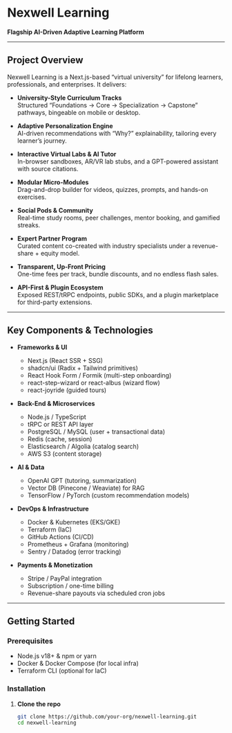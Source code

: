 # Nexwell Learning

**Flagship AI-Driven Adaptive Learning Platform**

---

## Project Overview

Nexwell Learning is a Next.js-based “virtual university” for lifelong learners, professionals, and enterprises. It delivers:

- **University-Style Curriculum Tracks**  
  Structured “Foundations → Core → Specialization → Capstone” pathways, bingeable on mobile or desktop.

- **Adaptive Personalization Engine**  
  AI-driven recommendations with “Why?” explainability, tailoring every learner’s journey.

- **Interactive Virtual Labs & AI Tutor**  
  In-browser sandboxes, AR/VR lab stubs, and a GPT-powered assistant with source citations.

- **Modular Micro-Modules**  
  Drag-and-drop builder for videos, quizzes, prompts, and hands-on exercises.

- **Social Pods & Community**  
  Real-time study rooms, peer challenges, mentor booking, and gamified streaks.

- **Expert Partner Program**  
  Curated content co-created with industry specialists under a revenue-share + equity model.

- **Transparent, Up-Front Pricing**  
  One-time fees per track, bundle discounts, and no endless flash sales.

- **API-First & Plugin Ecosystem**  
  Exposed REST/tRPC endpoints, public SDKs, and a plugin marketplace for third-party extensions.

---

## Key Components & Technologies

- **Frameworks & UI**  
  - Next.js (React SSR + SSG)  
  - shadcn/ui (Radix + Tailwind primitives)  
  - React Hook Form / Formik (multi-step onboarding)  
  - react-step-wizard or react-albus (wizard flow)  
  - react-joyride (guided tours)

- **Back-End & Microservices**  
  - Node.js / TypeScript  
  - tRPC or REST API layer  
  - PostgreSQL / MySQL (user + transactional data)  
  - Redis (cache, session)  
  - Elasticsearch / Algolia (catalog search)  
  - AWS S3 (content storage)

- **AI & Data**  
  - OpenAI GPT (tutoring, summarization)  
  - Vector DB (Pinecone / Weaviate) for RAG  
  - TensorFlow / PyTorch (custom recommendation models)

- **DevOps & Infrastructure**  
  - Docker & Kubernetes (EKS/GKE)  
  - Terraform (IaC)  
  - GitHub Actions (CI/CD)  
  - Prometheus + Grafana (monitoring)  
  - Sentry / Datadog (error tracking)  

- **Payments & Monetization**  
  - Stripe / PayPal integration  
  - Subscription / one-time billing  
  - Revenue-share payouts via scheduled cron jobs  

---

## Getting Started

### Prerequisites

- Node.js v18+ & npm or yarn  
- Docker & Docker Compose (for local infra)  
- Terraform CLI (optional for IaC)  

### Installation

1. **Clone the repo**  
   ```bash
   git clone https://github.com/your-org/nexwell-learning.git
   cd nexwell-learning
